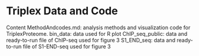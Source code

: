 # Triplex Data and Code
Content
MethodAndcodes.md: analysis methods and visualization code for TriplexProteome.
bin_data: data used for R plot
ChIP_seq_public: data and ready-to-run file of ChIP-seq used for figure 3
S1_END_seq: data and ready-to-run file of S1-END-seq used for figure 3
